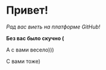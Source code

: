 # Привет!

*Рад вас виеть на платформе GitHub!*

__Без вас было скучно (__

А с вами весело)))

С вами тоже)